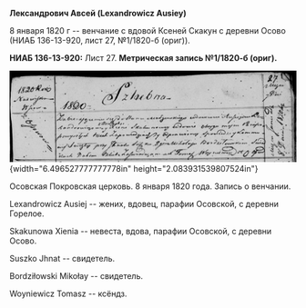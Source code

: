 **Лександрович Авсей (Lexandrowicz Ausiey)**

8 января 1820 г -- венчание с вдовой Ксеней Скакун с деревни Осово (НИАБ
136-13-920, лист 27, №1/1820-б (ориг)).

**НИАБ 136-13-920:** Лист 27. **Метрическая запись №1/1820-б (ориг).**

![](./media/eaddf8ebe194c039540f152ff12d0cf34a7fd8c5.png){width="6.496527777777778in"
height="2.083931539807524in"}

Осовская Покровская церковь. 8 января 1820 года. Запись о венчании.

Lexandrowicz Ausiej -- жених, вдовец, парафии Осовской, с деревни
Горелое.

Skakunowa Xienia -- невеста, вдова, парафии Осовской, с деревни Осово.

Suszko Jhnat -- свидетель.

Bordziłowski Mikołay -- свидетель.

Woyniewicz Tomasz -- ксёндз.
